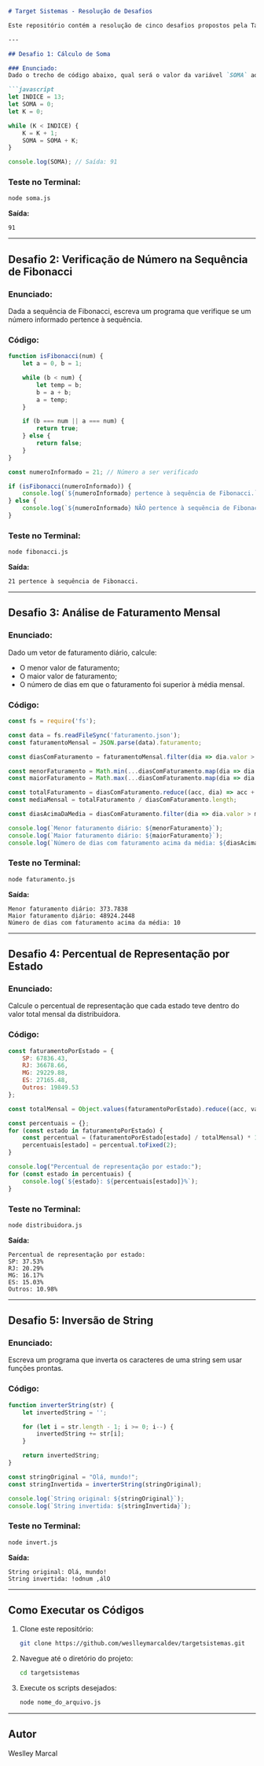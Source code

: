```markdown
# Target Sistemas - Resolução de Desafios

Este repositório contém a resolução de cinco desafios propostos pela Target Sistemas. Abaixo estão os detalhes de cada desafio, os comandos testados no terminal Git Bash e os códigos implementados.

---

## Desafio 1: Cálculo de Soma

### Enunciado:
Dado o trecho de código abaixo, qual será o valor da variável `SOMA` ao final do processamento?

```javascript
let INDICE = 13;
let SOMA = 0;
let K = 0;

while (K < INDICE) {
    K = K + 1;
    SOMA = SOMA + K;
}

console.log(SOMA); // Saída: 91
```

### Teste no Terminal:
```bash
node soma.js
```
**Saída:**
```
91
```

---

## Desafio 2: Verificação de Número na Sequência de Fibonacci

### Enunciado:
Dada a sequência de Fibonacci, escreva um programa que verifique se um número informado pertence à sequência.

### Código:
```javascript
function isFibonacci(num) {
    let a = 0, b = 1;

    while (b < num) {
        let temp = b;
        b = a + b;
        a = temp;
    }

    if (b === num || a === num) {
        return true;
    } else {
        return false;
    }
}

const numeroInformado = 21; // Número a ser verificado

if (isFibonacci(numeroInformado)) {
    console.log(`${numeroInformado} pertence à sequência de Fibonacci.`);
} else {
    console.log(`${numeroInformado} NÃO pertence à sequência de Fibonacci.`);
}
```

### Teste no Terminal:
```bash
node fibonacci.js
```
**Saída:**
```
21 pertence à sequência de Fibonacci.
```

---

## Desafio 3: Análise de Faturamento Mensal

### Enunciado:
Dado um vetor de faturamento diário, calcule:
- O menor valor de faturamento;
- O maior valor de faturamento;
- O número de dias em que o faturamento foi superior à média mensal.

### Código:
```javascript
const fs = require('fs');

const data = fs.readFileSync('faturamento.json');
const faturamentoMensal = JSON.parse(data).faturamento;

const diasComFaturamento = faturamentoMensal.filter(dia => dia.valor > 0);

const menorFaturamento = Math.min(...diasComFaturamento.map(dia => dia.valor));
const maiorFaturamento = Math.max(...diasComFaturamento.map(dia => dia.valor));

const totalFaturamento = diasComFaturamento.reduce((acc, dia) => acc + dia.valor, 0);
const mediaMensal = totalFaturamento / diasComFaturamento.length;

const diasAcimaDaMedia = diasComFaturamento.filter(dia => dia.valor > mediaMensal).length;

console.log(`Menor faturamento diário: ${menorFaturamento}`);
console.log(`Maior faturamento diário: ${maiorFaturamento}`);
console.log(`Número de dias com faturamento acima da média: ${diasAcimaDaMedia}`);
```

### Teste no Terminal:
```bash
node faturamento.js
```
**Saída:**
```
Menor faturamento diário: 373.7838
Maior faturamento diário: 48924.2448
Número de dias com faturamento acima da média: 10
```

---

## Desafio 4: Percentual de Representação por Estado

### Enunciado:
Calcule o percentual de representação que cada estado teve dentro do valor total mensal da distribuidora.

### Código:
```javascript
const faturamentoPorEstado = {
    SP: 67836.43,
    RJ: 36678.66,
    MG: 29229.88,
    ES: 27165.48,
    Outros: 19849.53
};

const totalMensal = Object.values(faturamentoPorEstado).reduce((acc, valor) => acc + valor, 0);

const percentuais = {};
for (const estado in faturamentoPorEstado) {
    const percentual = (faturamentoPorEstado[estado] / totalMensal) * 100;
    percentuais[estado] = percentual.toFixed(2);
}

console.log("Percentual de representação por estado:");
for (const estado in percentuais) {
    console.log(`${estado}: ${percentuais[estado]}%`);
}
```

### Teste no Terminal:
```bash
node distribuidora.js
```
**Saída:**
```
Percentual de representação por estado:
SP: 37.53%
RJ: 20.29%
MG: 16.17%
ES: 15.03%
Outros: 10.98%
```

---

## Desafio 5: Inversão de String

### Enunciado:
Escreva um programa que inverta os caracteres de uma string sem usar funções prontas.

### Código:
```javascript
function inverterString(str) {
    let invertedString = '';

    for (let i = str.length - 1; i >= 0; i--) {
        invertedString += str[i];
    }

    return invertedString;
}

const stringOriginal = "Olá, mundo!";
const stringInvertida = inverterString(stringOriginal);

console.log(`String original: ${stringOriginal}`);
console.log(`String invertida: ${stringInvertida}`);
```

### Teste no Terminal:
```bash
node invert.js
```
**Saída:**
```
String original: Olá, mundo!
String invertida: !odnum ,álO
```

---

## Como Executar os Códigos

1. Clone este repositório:
   ```bash
   git clone https://github.com/weslleymarcaldev/targetsistemas.git
   ```

2. Navegue até o diretório do projeto:
   ```bash
   cd targetsistemas
   ```

3. Execute os scripts desejados:
   ```bash
   node nome_do_arquivo.js
   ```

---

## Autor
Weslley Marcal
